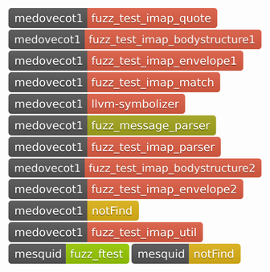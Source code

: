 [![Fuzzing Status Local](docs/medovecot1/fuzz_test_imap_quote.svg)](https://github.com/)
[![Fuzzing Status Local](docs/medovecot1/fuzz_test_imap_bodystructure1.svg)](https://github.com/)
[![Fuzzing Status Local](docs/medovecot1/fuzz_test_imap_envelope1.svg)](https://github.com/)
[![Fuzzing Status Local](docs/medovecot1/fuzz_test_imap_match.svg)](https://github.com/)
[![Fuzzing Status Local](docs/medovecot1/llvm-symbolizer.svg)](https://github.com/)
[![Fuzzing Status Local](docs/medovecot1/fuzz_message_parser.svg)](https://github.com/)
[![Fuzzing Status Local](docs/medovecot1/fuzz_test_imap_parser.svg)](https://github.com/)
[![Fuzzing Status Local](docs/medovecot1/fuzz_test_imap_bodystructure2.svg)](https://github.com/)
[![Fuzzing Status Local](docs/medovecot1/fuzz_test_imap_envelope2.svg)](https://github.com/)
[![Fuzzing Status Local](docs/medovecot1/notFind.svg)](https://github.com/)
[![Fuzzing Status Local](docs/medovecot1/fuzz_test_imap_util.svg)](https://github.com/)
[![Fuzzing Status Local](docs/mesquid/fuzz_ftest.svg)](https://github.com/)
[![Fuzzing Status Local](docs/mesquid/notFind.svg)](https://github.com/)
